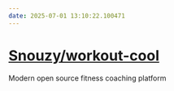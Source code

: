 ```yaml
---
date: 2025-07-01 13:10:22.100471
---
```


# [Snouzy/workout-cool](https://github.com/Snouzy/workout-cool)

Modern open source fitness coaching platform